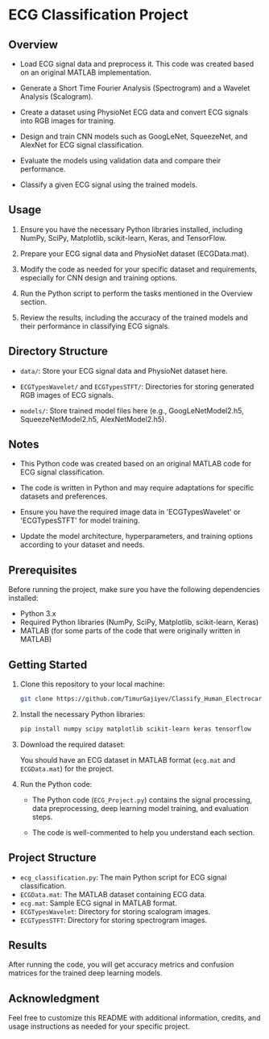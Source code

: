 # ECG Classification Project

## Overview

- Load ECG signal data and preprocess it. This code was created based on an original MATLAB implementation.

- Generate a Short Time Fourier Analysis (Spectrogram) and a Wavelet Analysis (Scalogram).

- Create a dataset using PhysioNet ECG data and convert ECG signals into RGB images for training.

- Design and train CNN models such as GoogLeNet, SqueezeNet, and AlexNet for ECG signal classification.

- Evaluate the models using validation data and compare their performance.

- Classify a given ECG signal using the trained models.

## Usage

1. Ensure you have the necessary Python libraries installed, including NumPy, SciPy, Matplotlib, scikit-learn, Keras, and TensorFlow.

2. Prepare your ECG signal data and PhysioNet dataset (ECGData.mat).

3. Modify the code as needed for your specific dataset and requirements, especially for CNN design and training options.

4. Run the Python script to perform the tasks mentioned in the Overview section.

5. Review the results, including the accuracy of the trained models and their performance in classifying ECG signals.

## Directory Structure

- `data/`: Store your ECG signal data and PhysioNet dataset here.

- `ECGTypesWavelet/` and `ECGTypesSTFT/`: Directories for storing generated RGB images of ECG signals.

- `models/`: Store trained model files here (e.g., GoogLeNetModel2.h5, SqueezeNetModel2.h5, AlexNetModel2.h5).

## Notes

- This Python code was created based on an original MATLAB code for ECG signal classification.

- The code is written in Python and may require adaptations for specific datasets and preferences.

- Ensure you have the required image data in 'ECGTypesWavelet' or 'ECGTypesSTFT' for model training.

- Update the model architecture, hyperparameters, and training options according to your dataset and needs.

## Prerequisites

Before running the project, make sure you have the following dependencies installed:

- Python 3.x
- Required Python libraries (NumPy, SciPy, Matplotlib, scikit-learn, Keras)
- MATLAB (for some parts of the code that were originally written in MATLAB)

## Getting Started

1. Clone this repository to your local machine:

    ```bash
    git clone https://github.com/TimurGajiyev/Classify_Human_Electrocardiogram_ECG_Signals/
    ```

2. Install the necessary Python libraries:

    ```bash
    pip install numpy scipy matplotlib scikit-learn keras tensorflow
    ```

3. Download the required dataset:
   
    You should have an ECG dataset in MATLAB format (`ecg.mat` and `ECGData.mat`) for the project.

4. Run the Python code:

    - The Python code (`ECG_Project.py`) contains the signal processing, data preprocessing, deep learning model training, and evaluation steps.

    - The code is well-commented to help you understand each section.

## Project Structure

- `ecg_classification.py`: The main Python script for ECG signal classification.
- `ECGData.mat`: The MATLAB dataset containing ECG data.
- `ecg.mat`: Sample ECG signal in MATLAB format.
- `ECGTypesWavelet`: Directory for storing scalogram images.
- `ECGTypesSTFT`: Directory for storing spectrogram images.

## Results

After running the code, you will get accuracy metrics and confusion matrices for the trained deep learning models.

## Acknowledgment

Feel free to customize this README with additional information, credits, and usage instructions as needed for your specific project.


